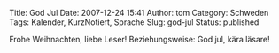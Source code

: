 Title: God Jul
Date: 2007-12-24 15:41
Author: tom
Category: Schweden
Tags: Kalender, KurzNotiert, Sprache
Slug: god-jul
Status: published

Frohe Weihnachten, liebe Leser! Beziehungsweise: God jul, kära läsare!

